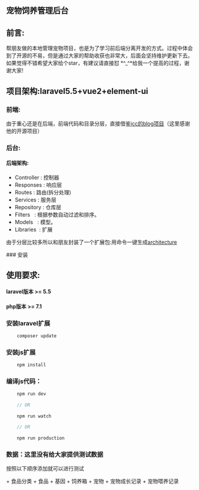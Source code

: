 <h2>宠物饲养管理后台</h2>

## 前言:

<p>帮朋友做的本地管理宠物项目，也是为了学习前后端分离开发的方式。过程中体会到了开源的不易，但是通过大家的帮助收获也非常大，后面会坚持维护更新下去。
如果觉得不错希望大家给个star，有建议请直接怼 *^_^*给我一个提高的过程，谢谢大家!</p>
    
## 项目架构:laravel5.5+vue2+element-ui
    
###  前端:

<p>由于重心还是在后端，前端代码和目录分层，直接借鉴<a href="https://github.com/jcc/blog">jcc的blog项目</a>（这里感谢他的开源项目）</p>
     
###  后台:

#### 后端架构: 
   
   + Controller : 控制器
   + Responses  : 响应层
   + Routes     : 路由(拆分处理)
   + Services   : 服务层
   + Repository : 仓库层
   + Filters    : 根据参数自动过滤和排序。
   + Models     : 模型。
   + Libraries  : 扩展
   
<p>由于分层比较多所以和朋友封装了一个扩展包:用命令一键生成<a href="https://github.com/yb19890724/phpno1-architecture">architecture</a></p>    
### 安装

## 使用要求:

#### laravel版本 >= 5.5
#### php版本     >= 7.1

### 安装laravel扩展
```php
    composer update
```

### 安装js扩展

```js
    npm install
```

### 编译js代码：

```js
    npm run dev
    
    // OR
    
    npm run watch
    
    // OR
    
    npm run production
```

### 数据：这里没有给大家提供测试数据

<p>按照以下顺序添加就可以进行测试</p>
   + 食品分类   
   + 食品     
   + 基因     
   + 饲养箱     
   + 宠物     
   + 宠物成长记录     
   + 宠物喂养记录    